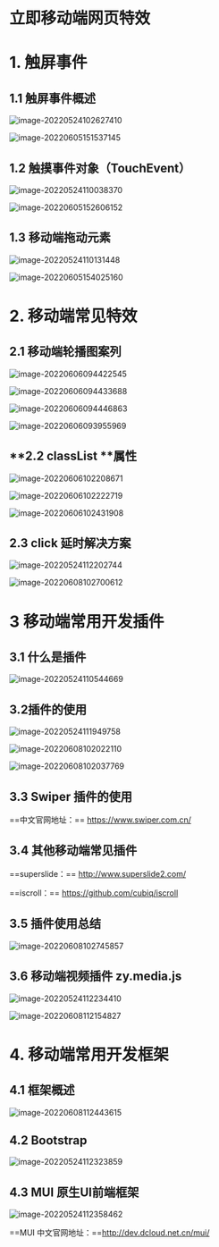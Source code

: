 # 立即**移动端**网页特效

# **1.** **触屏事件**

## **1.1** **触**屏事件概述

![image-20220524102627410](../../图片/image-20220524102627410.png)

![image-20220605151537145](../../图片/image-20220605151537145.png)

## **1.2** **触摸事件对象（**T**ouchEvent**）

![image-20220524110038370](../../图片/image-20220524110038370.png)

![image-20220605152606152](../../图片/image-20220605152606152.png)

## **1.3** **移动端拖**动元素

![image-20220524110131448](../../图片/image-20220524110131448.png)

![image-20220605154025160](../../图片/image-20220605154025160.png)

# 2. **移动端常见特效**

## 2.1 移动端轮播图案列

![image-20220606094422545](../../图片/image-20220606094422545.png)

![image-20220606094433688](../../图片/image-20220606094433688.png)

![image-20220606094446863](../../图片/image-20220606094446863.png)

![image-20220606093955969](../../图片/image-20220606093955969.png)

## **2.2 classList **属性

![image-20220606102208671](../../图片/image-20220606102208671.png)

![image-20220606102222719](../../图片/image-20220606102222719.png)

![image-20220606102431908](../../图片/image-20220606102431908.png)

## 2.3  **click** **延时解决**方案

![image-20220524112202744](../../图片/image-20220524112202744-1654655046777.png)

![image-20220608102700612](../../图片/image-20220608102700612.png)

# 3 移动端常用开发插件

## 3.1 **什么是插件**

![image-20220524110544669](../../图片/image-20220524110544669.png)

## 3.2**插件的使用**

![image-20220524111949758](../../图片/image-20220524111949758.png)

![image-20220608102022110](../../图片/image-20220608102022110.png)

![image-20220608102037769](../../图片/image-20220608102037769.png)

## 3.3 **Swiper** **插件的使用**

==中文官网地址：==  https://www.swiper.com.cn/ 

## 3.4 其他**移动端常见插件**

==superslide：==  http://www.superslide2.com/

==iscroll：==  https://github.com/cubiq/iscroll

## 3.5 插件使用总结

![image-20220608102745857](../../图片/image-20220608102745857.png)

## 3.6 **移动**端视频插件 **zy.media.js**

![image-20220524112234410](../../图片/image-20220524112234410.png)

![image-20220608112154827](../../图片/image-20220608112154827.png)

# 4. **移动端常用开发框架**

## **4.1** **框架概述**

![image-20220608112443615](../../图片/image-20220608112443615.png)

## 4.2 **Bootstrap**

![image-20220524112323859](../../图片/image-20220524112323859.png)

## **4.3 MUI** **原生**UI**前端框架**

![image-20220524112358462](../../图片/image-20220524112358462.png)

==MUI 中文官网地址：==http://dev.dcloud.net.cn/mui/